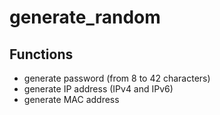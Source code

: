 # generate_random

## Functions

- generate password (from 8 to 42 characters)
- generate IP address (IPv4 and IPv6)
- generate MAC address 
